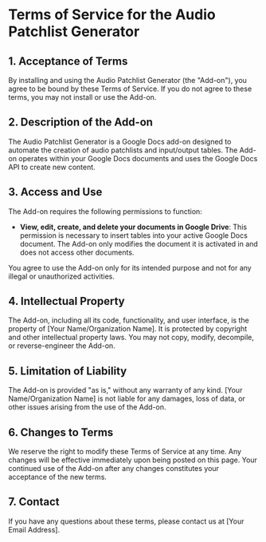 # Terms of Service for the Audio Patchlist Generator

## 1. Acceptance of Terms
By installing and using the Audio Patchlist Generator (the "Add-on"), you agree to be bound by these Terms of Service. If you do not agree to these terms, you may not install or use the Add-on.

## 2. Description of the Add-on
The Audio Patchlist Generator is a Google Docs add-on designed to automate the creation of audio patchlists and input/output tables. The Add-on operates within your Google Docs documents and uses the Google Docs API to create new content.

## 3. Access and Use
The Add-on requires the following permissions to function:
-   **View, edit, create, and delete your documents in Google Drive**: This permission is necessary to insert tables into your active Google Docs document. The Add-on only modifies the document it is activated in and does not access other documents.

You agree to use the Add-on only for its intended purpose and not for any illegal or unauthorized activities.

## 4. Intellectual Property
The Add-on, including all its code, functionality, and user interface, is the property of [Your Name/Organization Name]. It is protected by copyright and other intellectual property laws. You may not copy, modify, decompile, or reverse-engineer the Add-on.

## 5. Limitation of Liability
The Add-on is provided "as is," without any warranty of any kind. [Your Name/Organization Name] is not liable for any damages, loss of data, or other issues arising from the use of the Add-on.

## 6. Changes to Terms
We reserve the right to modify these Terms of Service at any time. Any changes will be effective immediately upon being posted on this page. Your continued use of the Add-on after any changes constitutes your acceptance of the new terms.

## 7. Contact
If you have any questions about these terms, please contact us at [Your Email Address].
